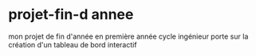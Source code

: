 # projet-fin-d annee 
mon projet de fin d'année en première année cycle ingénieur porte sur la création d'un tableau de bord interactif   
